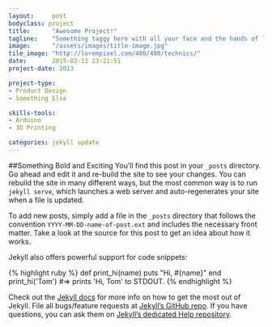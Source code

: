 ```yaml
---
layout: 	post
bodyclass: project
title:  	"Awesome Project!"
tagline:	"Something taggy here with all your face and the hands of legspiders and several hanging potato heads. Let's add a few more words here so we can test what it looks like on two lines! YEAH!"
image:		"/assets/images/title-image.jpg"
tile_image: "http://lorempixel.com/400/400/technics/"
date:   	2015-02-13 23:21:51
project-date: 2013

project-type:
- Product Design
- Something Else

skills-tools:
- Arduino
- 3D Printing

categories: jekyll update
---
```


##Something Bold and Exciting
You’ll find this post in your `_posts` directory. Go ahead and edit it and re-build the site to see your changes. You can rebuild the site in many different ways, but the most common way is to run `jekyll serve`, which launches a web server and auto-regenerates your site when a file is updated.

To add new posts, simply add a file in the `_posts` directory that follows the convention `YYYY-MM-DD-name-of-post.ext` and includes the necessary front matter. Take a look at the source for this post to get an idea about how it works.

Jekyll also offers powerful support for code snippets:

{% highlight ruby %}
def print_hi(name)
  puts "Hi, #{name}"
end
print_hi('Tom')
#=> prints 'Hi, Tom' to STDOUT.
{% endhighlight %}

Check out the [Jekyll docs][jekyll] for more info on how to get the most out of Jekyll. File all bugs/feature requests at [Jekyll’s GitHub repo][jekyll-gh]. If you have questions, you can ask them on [Jekyll’s dedicated Help repository][jekyll-help].

[jekyll]:      http://jekyllrb.com
[jekyll-gh]:   https://github.com/jekyll/jekyll
[jekyll-help]: https://github.com/jekyll/jekyll-help
